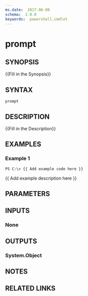 ```yaml
---
ms.date:  2017-06-09
schema:  2.0.0
keywords:  powershell,cmdlet
---
```


# prompt

## SYNOPSIS
{{Fill in the Synopsis}}

## SYNTAX

```
prompt
```

## DESCRIPTION
{{Fill in the Description}}

## EXAMPLES

### Example 1
```
PS C:\> {{ Add example code here }}
```

{{ Add example description here }}

## PARAMETERS

## INPUTS

### None


## OUTPUTS

### System.Object

## NOTES

## RELATED LINKS

